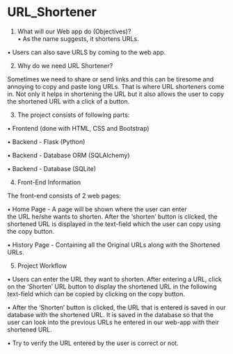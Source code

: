 # URL_Shortener

1. What will our Web app do (Objectives)?<br>
•	As the name suggests, it shortens URLs.

•	Users can also save URLS by coming to the web app.


2. Why do we need URL Shortener?

Sometimes we need to share or send links and this can be tiresome and annoying to copy and paste long URLs. That is where URL shorteners come in. Not only it helps in shortening the URL but it also allows the user to copy the shortened URL with a click of a button.


3. The project consists of following parts:

•	Frontend (done with HTML, CSS and Bootstrap)

•	Backend - Flask (Python)

•	Backend - Database ORM (SQLAlchemy)

•	Backend - Database (SQLite)


4. Front-End Information

The front-end consists of 2 web pages:

•	Home Page - A page will be shown where the user can enter       
the URL he/she wants to shorten. After the ‘shorten’ button is clicked, the shortened URL is displayed in the text-field which the user can copy using the copy button.

•	History Page - Containing all the Original URLs along with the Shortened URLs.



5. Project Workflow

•	Users can enter the URL they want to shorten. After entering a URL, click on the ‘Shorten’ URL button to display the shortened URL in the following text-field which can be copied by clicking on the copy button.

•	After the ‘Shorten’ button is clicked, the URL that is entered is saved in our database with the shortened URL. It is saved in the database so that the user can look into the previous URLs he entered in our web-app with their shortened URL.

•	Try to verify the URL entered by the user is correct or not.
